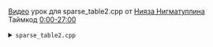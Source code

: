 [Видео](https://www.youtube.com/watch?v=5aPjt7WF8oY&t=0s) урок для sparse_table2.cpp от [Нияза Нигматуллина](https://codeforces.com/profile/niyaznigmatul)  
Таймкод [0:00-27:00](https://www.youtube.com/watch?v=5aPjt7WF8oY&t=0s)

<details>
<summary><code>sparse_table2.cpp</code></summary>
Данная реализация работает для таких запросов как посчитать перемножение на отрезке по любому модулю, даже не простому. Сделать это с помощью <code>sparse_table1.cpp</code> невозможно.
<br><br>
Так же можно считать перемножение матриц на отрезке.
</details>